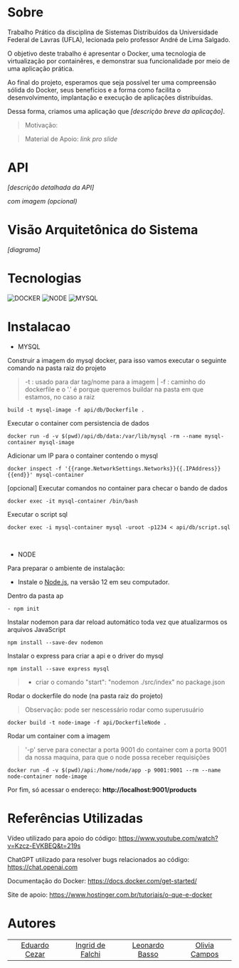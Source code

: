 # Sobre

Trabalho Prático da disciplina de Sistemas Distribuídos da Universidade Federal de Lavras (UFLA), lecionada pelo professor André de Lima Salgado.

O objetivo deste trabalho é apresentar o Docker, uma tecnologia de virtualização por containêres, e demonstrar sua funcionalidade por meio de uma aplicação prática. 

Ao final do projeto, esperamos que seja possível ter uma compreensão sólida do Docker, seus benefícios e a forma como facilita o desenvolvimento, implantação e execução de aplicações distribuídas.

Dessa forma, criamos uma aplicação que *[descrição breve da aplicação]*.

> Motivação:

> Material de Apoio: _link pro slide_


# API
*[descrição detalhada da API]* 

*com imagem (opcional)*


# Visão Arquitetônica do Sistema
*[diagrama]*


# Tecnologias

![DOCKER](https://img.shields.io/badge/Docker-2496ED?style=for-the-badge&logo=docker&logoColor=white)
![NODE](https://img.shields.io/badge/Node.js-43853D?style=for-the-badge&logo=node.js&logoColor=white)
![MYSQL](https://img.shields.io/badge/MySQL-00000F?style=for-the-badge&logo=mysql&logoColor=white)


# Instalacao
- MYSQL
  
Construir a imagem do mysql docker, para isso vamos executar o seguinte comando na pasta raiz do projeto
> -t : usado para dar tag/nome para a imagem | -f : caminho do dockerfile e o '.' é porque queremos buildar na pasta em que estamos, no caso a raiz
```
build -t mysql-image -f api/db/Dockerfile . 
```
  
Executar o container com persistencia de dados
```
docker run -d -v $(pwd)/api/db/data:/var/lib/mysql -rm --name mysql-container mysql-image
```

Adicionar um IP para o container contendo o mysql   
 ```
docker inspect -f '{{range.NetworkSettings.Networks}}{{.IPAddress}}{{end}}' mysql-container
```
    
[opcional] Executar comandos no container para checar o bando de dados
```
docker exec -it mysql-container /bin/bash
```

Executar o script sql
```
docker exec -i mysql-container mysql -uroot -p1234 < api/db/script.sql
```
</br>


- NODE

Para preparar o ambiente de instalação:
- Instale o [Node.js](https://nodejs.org/en/), na versão 12 em seu computador.

Dentro da pasta ap
```
- npm init
```

Instalar nodemon para dar reload automático toda vez que atualizarmos os arquivos JavaScript
```
npm install --save-dev nodemon
```

Instalar o express para criar a api e o driver do mysql
```
npm install --save express mysql
```

> + criar o comando "start": "nodemon ./src/index" no package.json

Rodar o dockerfile do node (na pasta raiz do projeto) 
> Observação: pode ser nescessário rodar como superusuário
```
docker build -t node-image -f api/DockerfileNode .
```

Rodar um container com a imagem
> '-p' serve para conectar a porta 9001 do container com a porta 9001 da nossa maquina, para que o node possa receber requisições
```
docker run -d -v $(pwd)/api:/home/node/app -p 9001:9001 --rm --name node-container node-image
```

Por fim, só acessar o endereço: **http://localhost:9001/products**


# Referências Utilizadas
Vídeo utilizado para apoio do código: https://www.youtube.com/watch?v=Kzcz-EVKBEQ&t=219s

ChatGPT utilizado para resolver bugs relacionados ao código: https://chat.openai.com

Documentação do Docker: https://docs.docker.com/get-started/

Site de apoio: https://www.hostinger.com.br/tutoriais/o-que-e-docker


# Autores
<table style="width: 100%;">
  <tr>
    <td style="text-align: center;"><a href="https://github.com/Eduardo-Cezar">Eduardo Cezar</a></td>
    <td style="text-align: center;"><a href="https://github.com/ingridfalchii">Ingrid de Falchi</a></td>
    <td style="text-align: center;"><a href="https://github.com/LeoJunioYuri">Leonardo Basso</a></td>
    <td style="text-align: center;"><a href="https://github.com/kdaon">Olivia Campos</a></td>
  </tr>
</table>
